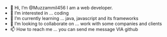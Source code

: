 - 👋 Hi, I’m @Muzzammil456 I am a web developer.
- 👀 I’m interested in ... coding
- 🌱 I’m currently learning ... java, javascript and its frameworks
- 💞️ I’m looking to collaborate on ... work with some companies and clients   
- 📫 How to reach me ... you can send me message VIA github

<!---
Muzzammil456/Muzzammil456 is a ✨ special ✨ repository because its `README.md` (this file) appears on your GitHub profile.
You can click the Preview link to take a look at your changes.
--->
